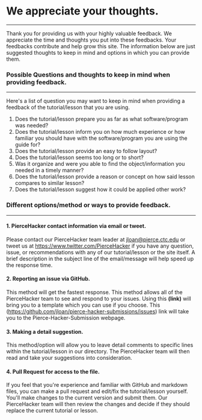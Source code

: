 # We appreciate your thoughts.
---
Thank you for providing us with your highly valuable feedback.  We appreciate the time and thoughts you put into these feedbacks.  Your feedbacks contribute and help grow this site.  The information below are just suggested thoughts to keep in mind and options in which you can provide them.

### Possible Questions and thoughts to keep in mind when providing feedback. 
---
Here's a list of question you may want to keep in mind when providing a feedback of the tutorial/lesson that you are using.
1.  Does the tutorial/lesson prepare you as far as what software/program was needed?
2.  Does the tutorial/lesson inform you on how much experience or how familiar you should have with the software/program you are using the guide for?
3.  Does the tutorial/lesson provide an easy to follow layout?
4.  Does the tutorial/lesson seems too long or to short?
5.  Was it organize and were you able to find the object/information you needed in a timely manner?
6.  Does the tutorial/lesson provide a reason or concept on how said lesson compares to similar lesson?
7.  Does the tutorial/lesson suggest how it could be applied other work?

### Different options/method or ways to provide feedback.
---
#### 1.	PierceHacker contact information via email or tweet. 
Please contact our PierceHacker team leader at jloan@pierce.ctc.edu or tweet us at https://www.twitter.com/PierceHacker if you have any question, issue, or recommendations with any of our tutorial/lesson or the site itself.  A brief description in the subject line of the email/message will help speed up the response time.
#### 2.	Reporting an issue via GitHub.
This method will get the fastest response.  This method allows all of the PierceHacker team to see and respond to your issues.  Using this **(link)** will bring you to a template which you can use if you choose.  This (https://github.com/jloan/pierce-hacker-submissions/issues) link will take you to the Pierce-Hacker-Submission webpage.
#### 3.	Making a detail suggestion.
This method/option will allow you to leave detail comments to specific lines within the tutorial/lesson in our directory.  The PierceHacker team will then read and take your suggestions into consideration.
#### 4.	Pull Request for access to the file.
If you feel that you're experience and familiar with GitHub and markdown files, you can make a pull request and edit/fix the tutorial/lesson yourself.  You'll make changes to the current version and submit them.  Our PierceHacker team will then review the changes and decide if they should replace the current tutorial or lesson.

